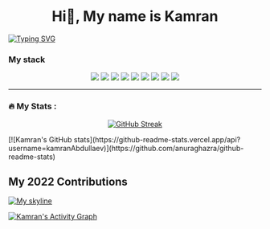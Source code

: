 <h1 align="center">Hi👋, My name is Kamran</h1>

[![Typing SVG](https://readme-typing-svg.herokuapp.com?font=Fira+Code&size=30&pause=1000&center=true&vCenter=true&width=435&lines=I'm+front-end+developer)](https://git.io/typing-svg)

<h3>My stack</h2>
<div align="center">
<img src="https://img.shields.io/badge/HTML5-black ?style=for-the-badge&logo=HTML5&logoColor=ЦВЕТ ЛОГОТИПА"/>
<img src="https://img.shields.io/badge/CSS3-black ?style=for-the-badge&logo=CSS3&logoColor=ЦВЕТ ЛОГОТИПА"/>
<img src="https://img.shields.io/badge/Sass-black ?style=for-the-badge&logo=Sass&logoColor=ЦВЕТ ЛОГОТИПА"/>
<img src="https://img.shields.io/badge/Less-black ?style=for-the-badge&logo=Less&logoColor=ЦВЕТ ЛОГОТИПА"/>
<img src="https://img.shields.io/badge/Bootstrap-black ?style=for-the-badge&logo=Bootstrap&logoColor=ЦВЕТ ЛОГОТИПА"/>
<img src="https://img.shields.io/badge/JavaScript-black ?style=for-the-badge&logo=JavaScript&logoColor=ЦВЕТ ЛОГОТИПА"/>
<img src="https://img.shields.io/badge/React-black ?style=for-the-badge&logo=React&logoColor=ЦВЕТ ЛОГОТИПА"/>
<img src="https://img.shields.io/badge/Redux-black ?style=for-the-badge&logo=Redux&logoColor=ЦВЕТ ЛОГОТИПА"/>
<img src="https://img.shields.io/badge/TypeScript-black ?style=for-the-badge&logo=TypeScript&logoColor=ЦВЕТ ЛОГОТИПА"/>
</div>

---

### :fire: My Stats :


<div align="center">
 
[![GitHub Streak](http://github-readme-streak-stats.herokuapp.com?user=KamranAbdullaev&theme=Javascript-dark&border_radius=10)](https://git.io/streak-stats)
 
</div>
<div>
[![Kamran's GitHub stats](https://github-readme-stats.vercel.app/api?username=kamranAbdullaev)](https://github.com/anuraghazra/github-readme-stats)
</div>

## My 2022 Contributions
<a href="https://skyline.github.com/kamranabdullaev/2022" target="_blank"><img src="https://github.com/kamranAbdullaev/KamranAbdullaev/blob/main/photo_2023-02-09_05-11-48.jpg" alt="My skyline" border-radius=20%></a>


<a href="https://github.com/ashutosh00710/github-readme-activity-graph"><img alt="Kamran's Activity Graph" src="https://github-readme-activity-graph.cyclic.app/graph/?username=kamranAbdullaev&bg_color=1F222E&color=F8D866&line=F85D7F&point=FFFFFF&hide_border=true" /></a>



  
  


